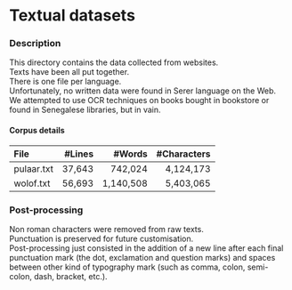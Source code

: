 # Textual datasets

### Description
This directory contains the data collected from websites.     
Texts have been all put together.      
There is one file per language.    
Unfortunately, no written data were found in Serer language on the Web. We attempted to use OCR techniques on books bought in bookstore or found in Senegalese libraries, but in vain.    

#### Corpus details
File | \#Lines | \#Words | \#Characters    
| :------------- | -------------: | -------------: |  -------------: |
pulaar.txt | 37,643 | 742,024 | 4,124,173     
wolof.txt | 56,693 | 1,140,508 | 5,403,065     

### Post-processing
Non roman characters were removed from raw texts.    
Punctuation is preserved for future customisation.    
Post-processing just consisted in the addition of a new line after each final punctuation mark (the dot, exclamation and question marks) and spaces between other kind of typography mark (such as comma, colon, semi-colon, dash, bracket, etc.).   

 

